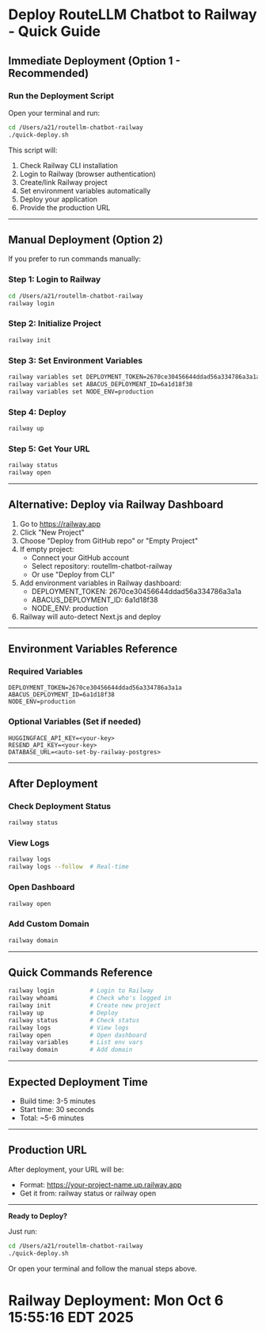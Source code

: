 # Deploy RouteLLM Chatbot to Railway - Quick Guide

## Immediate Deployment (Option 1 - Recommended)

### Run the Deployment Script

Open your terminal and run:

```bash
cd /Users/a21/routellm-chatbot-railway
./quick-deploy.sh
```

This script will:
1. Check Railway CLI installation
2. Login to Railway (browser authentication)
3. Create/link Railway project
4. Set environment variables automatically
5. Deploy your application
6. Provide the production URL

---

## Manual Deployment (Option 2)

If you prefer to run commands manually:

### Step 1: Login to Railway
```bash
cd /Users/a21/routellm-chatbot-railway
railway login
```

### Step 2: Initialize Project
```bash
railway init
```

### Step 3: Set Environment Variables
```bash
railway variables set DEPLOYMENT_TOKEN=2670ce30456644ddad56a334786a3a1a
railway variables set ABACUS_DEPLOYMENT_ID=6a1d18f38
railway variables set NODE_ENV=production
```

### Step 4: Deploy
```bash
railway up
```

### Step 5: Get Your URL
```bash
railway status
railway open
```

---

## Alternative: Deploy via Railway Dashboard

1. Go to https://railway.app
2. Click "New Project"
3. Choose "Deploy from GitHub repo" or "Empty Project"
4. If empty project:
   - Connect your GitHub account
   - Select repository: routellm-chatbot-railway
   - Or use "Deploy from CLI"
5. Add environment variables in Railway dashboard:
   - DEPLOYMENT_TOKEN: 2670ce30456644ddad56a334786a3a1a
   - ABACUS_DEPLOYMENT_ID: 6a1d18f38
   - NODE_ENV: production
6. Railway will auto-detect Next.js and deploy

---

## Environment Variables Reference

### Required Variables
```
DEPLOYMENT_TOKEN=2670ce30456644ddad56a334786a3a1a
ABACUS_DEPLOYMENT_ID=6a1d18f38
NODE_ENV=production
```

### Optional Variables (Set if needed)
```
HUGGINGFACE_API_KEY=<your-key>
RESEND_API_KEY=<your-key>
DATABASE_URL=<auto-set-by-railway-postgres>
```

---

## After Deployment

### Check Deployment Status
```bash
railway status
```

### View Logs
```bash
railway logs
railway logs --follow  # Real-time
```

### Open Dashboard
```bash
railway open
```

### Add Custom Domain
```bash
railway domain
```

---

## Quick Commands Reference

```bash
railway login          # Login to Railway
railway whoami         # Check who's logged in
railway init           # Create new project
railway up             # Deploy
railway status         # Check status
railway logs           # View logs
railway open           # Open dashboard
railway variables      # List env vars
railway domain         # Add domain
```

---

## Expected Deployment Time

- Build time: 3-5 minutes
- Start time: 30 seconds
- Total: ~5-6 minutes

---

## Production URL

After deployment, your URL will be:
- Format: https://your-project-name.up.railway.app
- Get it from: railway status or railway open

---

**Ready to Deploy?**

Just run:
```bash
cd /Users/a21/routellm-chatbot-railway
./quick-deploy.sh
```

Or open your terminal and follow the manual steps above.
# Railway Deployment: Mon Oct  6 15:55:16 EDT 2025
